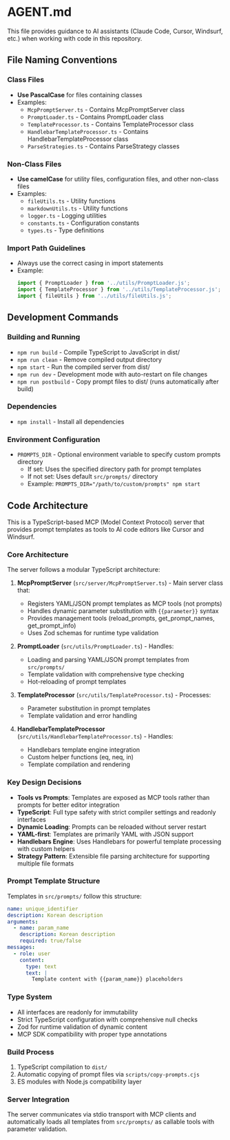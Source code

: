 # AGENT.md

This file provides guidance to AI assistants (Claude Code, Cursor, Windsurf, etc.) when working with code in this repository.

## File Naming Conventions

### Class Files
- **Use PascalCase** for files containing classes
- Examples:
  - `McpPromptServer.ts` - Contains McpPromptServer class
  - `PromptLoader.ts` - Contains PromptLoader class
  - `TemplateProcessor.ts` - Contains TemplateProcessor class
  - `HandlebarTemplateProcessor.ts` - Contains HandlebarTemplateProcessor class
  - `ParseStrategies.ts` - Contains ParseStrategy classes

### Non-Class Files
- **Use camelCase** for utility files, configuration files, and other non-class files
- Examples:
  - `fileUtils.ts` - Utility functions
  - `markdownUtils.ts` - Utility functions
  - `logger.ts` - Logging utilities
  - `constants.ts` - Configuration constants
  - `types.ts` - Type definitions

### Import Path Guidelines
- Always use the correct casing in import statements
- Example:
  ```typescript
  import { PromptLoader } from '../utils/PromptLoader.js';
  import { TemplateProcessor } from '../utils/TemplateProcessor.js';
  import { fileUtils } from '../utils/fileUtils.js';
  ```

## Development Commands

### Building and Running
- `npm run build` - Compile TypeScript to JavaScript in dist/
- `npm run clean` - Remove compiled output directory
- `npm start` - Run the compiled server from dist/
- `npm run dev` - Development mode with auto-restart on file changes
- `npm run postbuild` - Copy prompt files to dist/ (runs automatically after build)

### Dependencies
- `npm install` - Install all dependencies

### Environment Configuration
- `PROMPTS_DIR` - Optional environment variable to specify custom prompts directory
  - If set: Uses the specified directory path for prompt templates
  - If not set: Uses default `src/prompts/` directory
  - Example: `PROMPTS_DIR="/path/to/custom/prompts" npm start`

## Code Architecture

This is a TypeScript-based MCP (Model Context Protocol) server that provides prompt templates as tools to AI code editors like Cursor and Windsurf.

### Core Architecture

The server follows a modular TypeScript architecture:

1. **McpPromptServer** (`src/server/McpPromptServer.ts`) - Main server class that:
   - Registers YAML/JSON prompt templates as MCP tools (not prompts)
   - Handles dynamic parameter substitution with `{{parameter}}` syntax
   - Provides management tools (reload_prompts, get_prompt_names, get_prompt_info)
   - Uses Zod schemas for runtime type validation

2. **PromptLoader** (`src/utils/PromptLoader.ts`) - Handles:
   - Loading and parsing YAML/JSON prompt templates from `src/prompts/`
   - Template validation with comprehensive type checking
   - Hot-reloading of prompt templates

3. **TemplateProcessor** (`src/utils/TemplateProcessor.ts`) - Processes:
   - Parameter substitution in prompt templates
   - Template validation and error handling

4. **HandlebarTemplateProcessor** (`src/utils/HandlebarTemplateProcessor.ts`) - Handles:
   - Handlebars template engine integration
   - Custom helper functions (eq, neq, in)
   - Template compilation and rendering

### Key Design Decisions

- **Tools vs Prompts**: Templates are exposed as MCP tools rather than prompts for better editor integration
- **TypeScript**: Full type safety with strict compiler settings and readonly interfaces
- **Dynamic Loading**: Prompts can be reloaded without server restart
- **YAML-first**: Templates are primarily YAML with JSON support
- **Handlebars Engine**: Uses Handlebars for powerful template processing with custom helpers
- **Strategy Pattern**: Extensible file parsing architecture for supporting multiple file formats

### Prompt Template Structure

Templates in `src/prompts/` follow this structure:
```yaml
name: unique_identifier
description: Korean description
arguments:
  - name: param_name
    description: Korean description  
    required: true/false
messages:
  - role: user
    content:
      type: text
      text: |
        Template content with {{param_name}} placeholders
```

### Type System

- All interfaces are readonly for immutability
- Strict TypeScript configuration with comprehensive null checks
- Zod for runtime validation of dynamic content
- MCP SDK compatibility with proper type annotations

### Build Process

1. TypeScript compilation to `dist/`
2. Automatic copying of prompt files via `scripts/copy-prompts.cjs`
3. ES modules with Node.js compatibility layer

### Server Integration

The server communicates via stdio transport with MCP clients and automatically loads all templates from `src/prompts/` as callable tools with parameter validation.